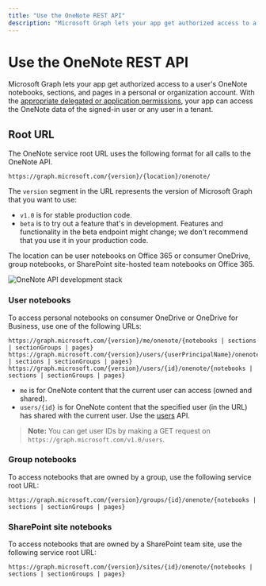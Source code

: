 ```yaml
---
title: "Use the OneNote REST API"
description: "Microsoft Graph lets your app get authorized access to a user's OneNote notebooks, sections, and pages in a personal or organization account. With the appropriate delegated or application permissions, your app can access the OneNote data of the signed-in user or any user in a tenant."
---
```


# Use the OneNote REST API

Microsoft Graph lets your app get authorized access to a user's OneNote notebooks, sections, and pages in a personal or organization account. With the [appropriate delegated or application permissions](/graph/permissions-reference#notes-permissions), your app can access the OneNote data of the signed-in user or any user in a tenant.

## Root URL
The OneNote service root URL uses the following format for all calls to the OneNote API.
```
https://graph.microsoft.com/{version}/{location}/onenote/ 
```
The `version` segment in the URL represents the version of Microsoft Graph that you want to use:

- `v1.0` is for stable production code.
- `beta` is to try out a feature that's in development. Features and functionality in the beta endpoint might change; we don't recommend that you use it in your production code.

The location can be user notebooks on Office 365 or consumer OneDrive, group notebooks, or SharePoint site-hosted team notebooks on Office 365. 

![OneNote API development stack](https://cdn.graph.office.net/prod/GraphDocuments/en-us/concepts/images/onenote-dev-diagram.png)

### User notebooks
To access personal notebooks on consumer OneDrive or OneDrive for Business, use one of the following URLs:

```
https://graph.microsoft.com/{version}/me/onenote/{notebooks | sections | sectionGroups | pages} 
https://graph.microsoft.com/{version}/users/{userPrincipalName}/onenote/{notebooks | sections | sectionGroups | pages} 
https://graph.microsoft.com/{version}/users/{id}/onenote/{notebooks | sections | sectionGroups | pages} 
```

- `me` is for OneNote content that the current user can access (owned and shared).
- `users/{id}` is for OneNote content that the specified user (in the URL) has shared with the current user. Use the [users](users.md) API.
> **Note:**
> You can get user IDs by making a GET request on `https://graph.microsoft.com/v1.0/users`.

### Group notebooks
To access notebooks that are owned by a group, use the following service root URL:

```
https://graph.microsoft.com/{version}/groups/{id}/onenote/{notebooks | sections | sectionGroups | pages} 
```
### SharePoint site notebooks

To access notebooks that are owned by a SharePoint team site, use the following service root URL:

```
https://graph.microsoft.com/{version}/sites/{id}/onenote/{notebooks | sections | sectionGroups | pages} 
```

